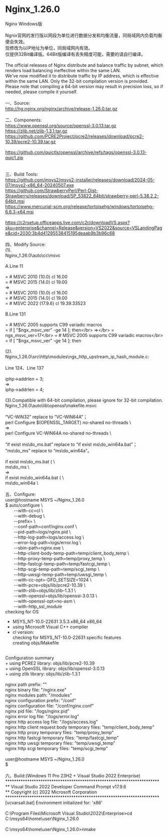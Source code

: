 # Nginx_1.26.0
Nginx Windows版</br>
</br>
Ngnix官网的发行版以网段为单位进行数据分发和均衡流量，同局域网内负载均衡便会失效。</br>
现修改为以IP地址为单位，同局域网内有效。</br>
仅提供32Bit编译版。64Bit版编译有丢失精度可能，需要的请自行编译。</br></br>
The official releases of Nginx distribute and balance traffic by subnet, which renders load balancing ineffective within the same LAN.</br>
We've now modified it to distribute traffic by IP address, which is effective within the same LAN. Only the 32-bit compilation version is provided. 
Please note that compiling a 64-bit version may result in precision loss, so if needed, please compile it yourself.</br>
</br>
一、Source:</br>
http://hg.nginx.org/nginx/archive/release-1.26.0.tar.gz</br>
</br>
二、Components:</br>
https://www.openssl.org/source/openssl-3.0.13.tar.gz</br>
https://zlib.net/zlib-1.3.1.tar.gz</br>
https://github.com/PCRE2Project/pcre2/releases/download/pcre2-10.39/pcre2-10.39.tar.gz</br>
</br>
https://github.com/quictls/openssl/archive/refs/tags/openssl-3.0.13-quic1.zip</br>
</br>
</br>
三、Build Tools:</br>
https://github.com/msys2/msys2-installer/releases/download/2024-05-07/msys2-x86_64-20240507.exe</br>
https://github.com/StrawberryPerl/Perl-Dist-Strawberry/releases/download/SP_53822_64bit/strawberry-perl-5.38.2.2-64bit.msi</br>
https://www.mercurial-scm.org/release/tortoisehg/windows/tortoisehg-6.6.3-x64.msi</br></br>
https://c2rsetup.officeapps.live.com/c2r/downloadVS.aspx?sku=enterprise&channel=Release&version=VS2022&source=VSLandingPage&cid=2030:3b4d41295538415195deaab9b3b96c68</br>
</br>
四、Modify Source:</br>
(1).</br>
Nginx_1.26.0\auto\cc\msvc</br>
</br>
A.Line 11</br>
</br>
= # MSVC 2010 (10.0)                        cl 16.00</br>
= # MSVC 2015 (14.0)                        cl 19.00</br>
⇒</br>
= # MSVC 2010 (10.0)                        cl 16.00</br>
= # MSVC 2015 (14.0)                        cl 19.00</br>
= # MSVC 2022 (17.9.6)                      cl 19.39.33523</br>
</br>
B.Line 131</br>
</br>
= # MSVC 2005 supports C99 variadic macros</br>
= if [ "$ngx_msvc_ver" -ge 14 ]; then</br>
⇒</br>
= ngx_msvc_ver=17</br>
= # MSVC 2005 supports C99 variadic macros</br>
= if [ "$ngx_msvc_ver" -ge 14 ]; then</br>
</br>
(2).</br>
Nginx_1.26.0\src\http\modules\ngx_http_upstream_ip_hash_module.c:</br>
</br>
Line 124、Line 137</br>
</br>
iphp->addrlen = 3;</br>
⇒</br>
iphp->addrlen = 4;</br>
</br>
(3).Compatible with 64-bit compilation, please ignore for 32-bit compilation.</br>
Nginx_1.26.0\auto\lib\openssl\makefile.msvc</br>
</br>
“VC-WIN32” replace to “VC-WIN64A”；</br>
	perl Configure $(OPENSSL_TARGET) no-shared no-threads		\\</br>
⇒</br>
	perl Configure VC-WIN64A no-shared no-threads		\\</br>
</br>
“if exist ms\do_ms.bat” replace to “if exist ms\do_win64a.bat”；</br>
“ms\do_ms” replace to “ms\do_win64a”。</br>
</br>
	if exist ms\do_ms.bat (						\\</br>
		ms\do_ms						\\</br>
⇒</br>
	if exist ms\do_win64a.bat (						\\</br>
		ms\do_win64a						\\</br>
</br>
五、Configure:</br>
user@hostname MSYS ~/Nginx_1.26.0</br>
$ auto/configure \\</br>
&nbsp;&nbsp;&nbsp;&nbsp;&nbsp;&nbsp;    --with-cc=cl \\</br>
&nbsp;&nbsp;&nbsp;&nbsp;&nbsp;&nbsp;    --with-debug \\</br>
&nbsp;&nbsp;&nbsp;&nbsp;&nbsp;&nbsp;    --prefix= \\</br>
&nbsp;&nbsp;&nbsp;&nbsp;&nbsp;&nbsp;    --conf-path=conf/nginx.conf \\</br>
&nbsp;&nbsp;&nbsp;&nbsp;&nbsp;&nbsp;    --pid-path=logs/nginx.pid \\</br>
&nbsp;&nbsp;&nbsp;&nbsp;&nbsp;&nbsp;    --http-log-path=logs/access.log \\</br>
&nbsp;&nbsp;&nbsp;&nbsp;&nbsp;&nbsp;    --error-log-path=logs/error.log \\</br>
&nbsp;&nbsp;&nbsp;&nbsp;&nbsp;&nbsp;    --sbin-path=nginx.exe \\</br>
&nbsp;&nbsp;&nbsp;&nbsp;&nbsp;&nbsp;    --http-client-body-temp-path=temp/client_body_temp \\</br>
&nbsp;&nbsp;&nbsp;&nbsp;&nbsp;&nbsp;    --http-proxy-temp-path=temp/proxy_temp \\</br>
&nbsp;&nbsp;&nbsp;&nbsp;&nbsp;&nbsp;    --http-fastcgi-temp-path=temp/fastcgi_temp \\</br>
&nbsp;&nbsp;&nbsp;&nbsp;&nbsp;&nbsp;    --http-scgi-temp-path=temp/scgi_temp \\</br>
&nbsp;&nbsp;&nbsp;&nbsp;&nbsp;&nbsp;    --http-uwsgi-temp-path=temp/uwsgi_temp \\</br>
&nbsp;&nbsp;&nbsp;&nbsp;&nbsp;&nbsp;    --with-cc-opt=-DFD_SETSIZE=1024 \\</br>
&nbsp;&nbsp;&nbsp;&nbsp;&nbsp;&nbsp;    --with-pcre=objs/lib/pcre2-10.39 \\</br>
&nbsp;&nbsp;&nbsp;&nbsp;&nbsp;&nbsp;    --with-zlib=objs/lib/zlib-1.3.1 \\</br>
&nbsp;&nbsp;&nbsp;&nbsp;&nbsp;&nbsp;    --with-openssl=objs/lib/openssl-3.0.13 \\</br>
&nbsp;&nbsp;&nbsp;&nbsp;&nbsp;&nbsp;    --with-openssl-opt=no-asm \\</br>
&nbsp;&nbsp;&nbsp;&nbsp;&nbsp;&nbsp;    --with-http_ssl_module</br>
checking for OS</br>
 + MSYS_NT-10.0-22631 3.5.3.x86_64 x86_64</br>
 + using Microsoft Visual C++ compiler</br>
 + cl version:</br>
checking for MSYS_NT-10.0-22631 specific features</br>
creating objs/Makefile</br>
</br>
Configuration summary</br>
  + using PCRE2 library: objs/lib/pcre2-10.39</br>
  + using OpenSSL library: objs/lib/openssl-3.0.13</br>
  + using zlib library: objs/lib/zlib-1.3.1</br>
</br>
  nginx path prefix: ""</br>
  nginx binary file: "/nginx.exe"</br>
  nginx modules path: "/modules"</br>
  nginx configuration prefix: "/conf"</br>
  nginx configuration file: "/conf/nginx.conf"</br>
  nginx pid file: "/logs/nginx.pid"</br>
  nginx error log file: "/logs/error.log"</br>
  nginx http access log file: "/logs/access.log"</br>
  nginx http client request body temporary files: "temp/client_body_temp"</br>
  nginx http proxy temporary files: "temp/proxy_temp"</br>
  nginx http fastcgi temporary files: "temp/fastcgi_temp"</br>
  nginx http uwsgi temporary files: "temp/uwsgi_temp"</br>
  nginx http scgi temporary files: "temp/scgi_temp"</br>
</br>
user@hostname MSYS ~/Nginx_1.26.0</br>
$</br>
</br>
六、Build:(Windows 11 Pro 23H2 + Visual Studio 2022 Enterprise)</br>
**********************************************************************</br>
** Visual Studio 2022 Developer Command Prompt v17.9.6</br>
** Copyright (c) 2022 Microsoft Corporation</br>
**********************************************************************</br>
[vcvarsall.bat] Environment initialized for: 'x86'</br>
</br>
C:\Program Files\Microsoft Visual Studio\2022\Enterprise>cd C:\msys64\home\user\Nginx_1.26.0</br>
</br>
C:\msys64\home\user\Nginx_1.26.0>nmake</br>
</br>

